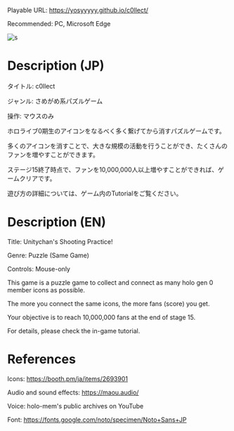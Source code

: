 Playable URL: https://yosyyyyy.github.io/c0llect/

Recommended: PC, Microsoft Edge

![s](https://github.com/user-attachments/assets/f67b6de7-7b65-4e20-ae76-a5f621c93b67)

# Description (JP)
タイトル: c0llect

ジャンル: さめがめ系パズルゲーム

操作: マウスのみ

ホロライブ0期生のアイコンをなるべく多く繋げてから消すパズルゲームです。

多くのアイコンを消すことで、大きな規模の活動を行うことができ、たくさんのファンを増やすことができます。

ステージ15終了時点で、ファンを10,000,000人以上増やすことができれば、ゲームクリアです。

遊び方の詳細については、ゲーム内のTutorialをご覧ください。

# Description (EN)
Title: Unitychan's Shooting Practice!

Genre: Puzzle (Same Game)

Controls: Mouse-only

This game is a puzzle game to collect and connect as many holo gen 0 member icons as possible.

The more you connect the same icons, the more fans (score) you get.

Your objective is to reach 10,000,000 fans at the end of stage 15.

For details, please check the in-game tutorial.

# References
Icons: https://booth.pm/ja/items/2693901

Audio and sound effects: https://maou.audio/

Voice: holo-mem's public archives on YouTube

Font: https://fonts.google.com/noto/specimen/Noto+Sans+JP
